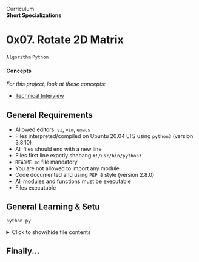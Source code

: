 Curriculum <br>
**Short Specializations** <br>

# 0x07. Rotate 2D Matrix

`Algorithm` `Python`

#### Concepts

_For this project, look at these concepts:_

* [Technical Interview](https://www.alx-intranet.hbtn.io/concepts/100005)

## General Requirements

* Allowed editors: `vi`, `vim`, `emacs`
* Files interpreted/compiled on Ubuntu 20.04 LTS using `python3` (version 3.8.10)
* All files should end with a new line
* Files first line exactly shebang `#!/usr/bin/python3`
* `README.md` file mandatory
* You are not allowed to import any module
* Code documented and using `PEP 8` style (version 2.8.0)
* All modules and functions must be executable
* Files executable

## General Learning & Setu

`python.py`
<details>
  <summary>Click to show/hide file contents</summary>

  ```python
  import sys, argv
  if __name__ == "__main__":

  class ClassAct:
  	pass

  def fn():
      pass
  ```
</details>


## Finally...

